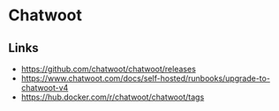 # Chatwoot

## Links

* https://github.com/chatwoot/chatwoot/releases
* https://www.chatwoot.com/docs/self-hosted/runbooks/upgrade-to-chatwoot-v4
* https://hub.docker.com/r/chatwoot/chatwoot/tags
